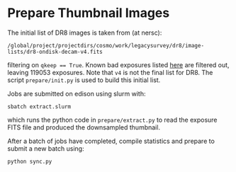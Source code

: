 # Prepare Thumbnail Images

The initial list of DR8 images is taken from (at nersc):
```
/global/project/projectdirs/cosmo/work/legacysurvey/dr8/image-lists/dr8-ondisk-decam-v4.fits
```
filtering on `qkeep == True`.  Known bad exposures listed [here](https://raw.githubusercontent.com/legacysurvey/legacypipe/master/py/legacyzpts/data/decam-bad_expid.txt) are filtered out, leaving 119053 exposures. Note that `v4` is not
the final list for DR8.  The script `prepare/init.py` is used to build this initial list.

Jobs are submitted on edison using slurm with:
```
sbatch extract.slurm
```
which runs the python code in `prepare/extract.py` to read the exposure FITS file and produced the downsampled thumbnail.

After a batch of jobs have completed, compile statistics and prepare to submit a new batch using:
```
python sync.py
```
